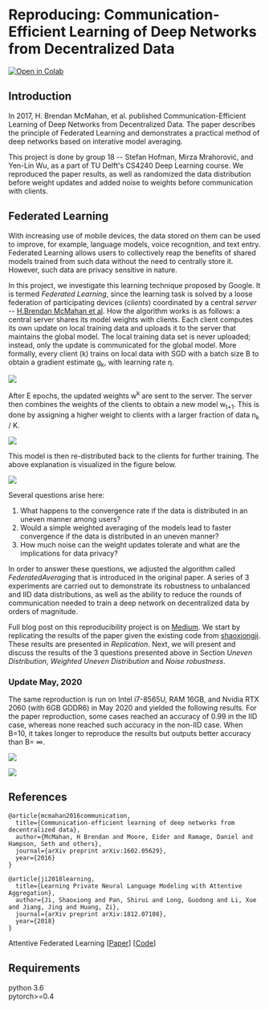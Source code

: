 # Reproducing: Communication-Efficient Learning of Deep Networks from Decentralized Data

[![Open in Colab](https://colab.research.google.com/assets/colab-badge.svg)](https://colab.research.google.com/drive/1sWdbt_a3Dya9TQKTB2k5p-kRJWiznGsb)

## Introduction
In 2017, H. Brendan McMahan, et al. published Communication-Efficient Learning of Deep Networks from Decentralized Data. The paper describes the principle of Federated Learning and demonstrates a practical method of deep networks based on interative model averaging. 


This project is done by group 18 -- Stefan Hofman, Mirza Mrahorovi&cacute;, and Yen-Lin Wu, as a part of TU Delft's CS4240 Deep Learning course. We reproduced the paper results, as well as randomized the data distribution before weight updates and added noise to weights before communication with clients. 



## Federated Learning

With increasing use of mobile devices, the data stored on them can be used to improve, for example, language models, voice recognition, and text entry. Federated Learning allows users to collectively reap the benefits of shared models trained from such data without the need to centrally store it. However, such data are privacy sensitive in nature.

In this project, we investigate this learning technique proposed by Google. It is termed *Federated Learning*, since the learning task is solved by a loose federation of participating devices (*clients*) coordinated by a central *server* -- [H.Brendan McMahan et al](https://arxiv.org/pdf/1602.05629). 
How the algorithm works is as follows: a central server shares its model weights with clients. Each client computes its own update on local training data and uploads it to the server that maintains the global model. The local training data set is never uploaded; instead, only the update is communicated for the global model. More formally, every client (k) trains on local data with SGD with a batch size B to obtain a gradient estimate g<sub>k</sub>, with learning rate &eta;.

![](https://i.imgur.com/zMzMSi3.png)

After E epochs, the updated weights w<sup>k</sup> are sent to the server. The server then combines the weights of the clients to obtain a new model w<sub>t+1</sub>. This is done by assigning a higher weight to clients with a larger fraction of data n<sub>k</sub> / K.

![](https://i.imgur.com/T2HA62N.png)

This model is then re-distributed back to the clients for further training. The above explanation is visualized in the figure below.

![](https://i.imgur.com/W25lGiw.jpg)


Several questions arise here:
1. What happens to the convergence rate if the data is distributed in an uneven manner among users?
2. Would a simple weighted averaging of the models lead to faster convergence if the data is distributed in an uneven manner?
3. How much noise can the weight updates tolerate and what are the implications for data privacy?

In order to answer these questions, we adjusted the algorithm called *FederatedAveraging* that is introduced in the original paper. A series of 3 experiments are carried out to demonstrate its robustness to unbalanced and IID data distributions, as well as the ability to reduce the rounds of communication needed to train a deep network on decentralized data by orders of magnitude.

Full blog post on this reproducibility project is on [Medium](https://medium.com/federated-learning/reproducing-communication-efficient-learning-of-deep-networks-from-decentralized-data-6393ca963f7b). We start by replicating the results of the paper given the existing code from  [shaoxiongji](https://github.com/shaoxiongji/federated-learning). These results are presented in *Replication*. Next, we will present and discuss the results of the 3 questions presented above in Section *Uneven Distribution*, *Weighted Uneven Distribution* and *Noise robustness*. 


### Update May, 2020

The same reproduction is run on Intel i7-8565U, RAM 16GB, and Nvidia RTX 2060 (with 6GB GDDR6) in May 2020 and yielded the following results. For the paper reproduction, some cases reached an accuracy of 0.99 in the IID case, whereas none reached such accuracy in the non-IID case.
When B=10, it takes longer to reproduce the results but outputs better accuracy than B= &infin;.

![](https://i.imgur.com/QlyAnPL.png)

![](https://i.imgur.com/QlyAnPL.png)


## References
```
@article{mcmahan2016communication,
  title={Communication-efficient learning of deep networks from decentralized data},
  author={McMahan, H Brendan and Moore, Eider and Ramage, Daniel and Hampson, Seth and others},
  journal={arXiv preprint arXiv:1602.05629},
  year={2016}
}

@article{ji2018learning,
  title={Learning Private Neural Language Modeling with Attentive Aggregation},
  author={Ji, Shaoxiong and Pan, Shirui and Long, Guodong and Li, Xue and Jiang, Jing and Huang, Zi},
  journal={arXiv preprint arXiv:1812.07108},
  year={2018}
}
```

Attentive Federated Learning [[Paper](https://arxiv.org/abs/1812.07108)] [[Code](https://github.com/shaoxiongji/fed-att)]

## Requirements
python 3.6  
pytorch>=0.4
